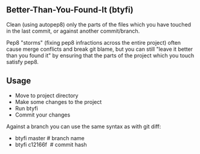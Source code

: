 Better-Than-You-Found-It (btyfi)
--------------------------------

Clean (using autopep8) only the parts of the files which you have touched in the last commit, or against another commit/branch.

Pep8 "storms" (fixing pep8 infractions across the entire project) often cause merge conflicts and break git blame, but you can still "leave it better than you found it" by ensuring that the parts of the project which you touch satisfy pep8.

Usage
-----

- Move to project directory
- Make some changes to the project
- Run btyfi
- Commit your changes

Against a branch you can use the same syntax as with git diff:

- btyfi master  # branch name
- btyfi c12166f  # commit hash